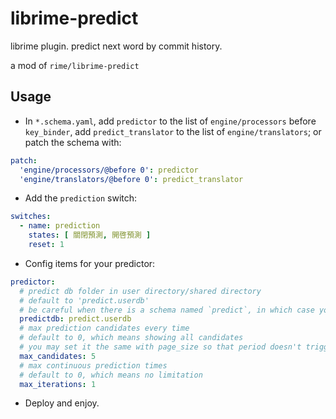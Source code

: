 # librime-predict
librime plugin. predict next word by commit history.

a mod of `rime/librime-predict`

## Usage
* In `*.schema.yaml`, add `predictor` to the list of `engine/processors` before `key_binder`,
add `predict_translator` to the list of `engine/translators`;
or patch the schema with:
```yaml
patch:
  'engine/processors/@before 0': predictor
  'engine/translators/@before 0': predict_translator
```

* Add the `prediction` switch:
```yaml
switches:
  - name: prediction
    states: [ 關閉預測, 開啓預測 ]
    reset: 1
```
* Config items for your predictor:
```yaml
predictor:
  # predict db folder in user directory/shared directory
  # default to 'predict.userdb'
  # be careful when there is a schema named `predict`, in which case you should reset value of this `predictdb` key to another name for better compcompliance.
  predictdb: predict.userdb
  # max prediction candidates every time
  # default to 0, which means showing all candidates
  # you may set it the same with page_size so that period doesn't trigger next page
  max_candidates: 5
  # max continuous prediction times
  # default to 0, which means no limitation
  max_iterations: 1
```
* Deploy and enjoy.
